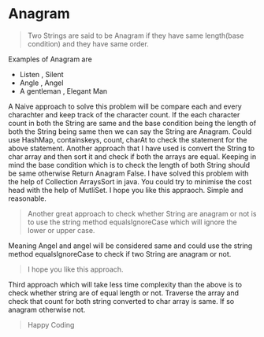 # Anagram
> Two Strings are said to be Anagram if they have same length(base condition) and they have same order.

Examples of Anagram are
* Listen , Silent
* Angle , Angel 
* A gentleman , Elegant Man


A Naive approach to solve this problem will be compare each and every charachter and keep track of the character count.
If the each character count in both the String are same and the base condition being the length of both the String being same then we can say the String are Anagram. 
Could use HashMap, containskeys, count, charAt to check the statement for the above statement.
Another approach that I have used is convert the String to char array and then sort it and check if both the arrays are equal. Keeping in mind the base condition which is to check the length of both String should be same otherwise Return Anagram False.
I have solved this problem with the help of Collection ArraysSort in java.
You could try to minimise the cost head with the help of MutliSet.
I hope you like this appraoch. Simple and reasonable.

> Another great approach to check whether String are anagram or not is to use the string method equalsIgnoreCase which will ignore the lower or upper case.

Meaning Angel and angel will be considered same and could use the string method equalsIgnoreCase to check if two String are anagram or not.

> I hope you like this approach.


Third approach which will take less time complexity than the above is to check whether string are of equal length or not. Traverse the array and check that count for both string converted to char array is same. If so anagram otherwise not.


> Happy Coding
